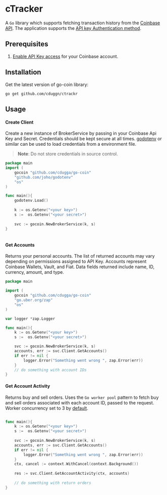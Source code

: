 # cTracker

A `Go` library which supports fetching transaction history from the [Coinbase API](https://developers.coinbase.com/). The application supports the [API key Authentication method](https://developers.coinbase.com/docs/wallet/api-key-authentication).

## Prerequisites

1.  [Enable API Key access](https://www.coinbase.com/settings/api) for your Coinbase account. 

## Installation

Get the latest version of go-coin library:
```
go get github.com/cduggn/ctrackr
```

## Usage

#### Create Client 

Create a new instance of BrokerService by passing in your Coinbase Api Key and Secret. Credentials should be kept secure at all times. [godotenv](https://github.com/joho/godotenv) or similar can be used to load credentials from a environment file.

>**Note**: Do not store credentials in source control. 

```Go
package main
import (
	gocoin "github.com/cdugga/go-coin"
	"github.com/joho/godotenv"
	"os"
)

func main(){
	godotenv.Load()
	
	k := os.Getenv("<your key>")
    s :=  os.Getenv("<your secret>")
    
    svc := gocoin.NewBrokerService(k, s)
}
 
```

#### Get Accounts

Returns your personal accounts. The list of returned accounts may vary depending on permissions assigned to API Key. Accounts represent Coinbase Wallets, Vault, and Fiat. Data fields returned include name, ID, currency, amount, and type.

```Go
package main

import (
	gocoin "github.com/cdugga/go-coin"
	"go.uber.org/zap"
	"os"
)

var logger *zap.Logger

func main(){
	k := os.Getenv("<your key>")
	s :=  os.Getenv("<your secret>")

	svc := gocoin.NewBrokerService(k, s)
    accounts, err := svc.Client.GetAccounts()
    if err != nil {
        logger.Error("Something went wrong ", zap.Error(err))
    }
	// do something with account IDs
}
```
#### Get Account Activity

Returns buy and sell orders. Uses the `Go worker pool` pattern to fetch buy and sell orders associated with each account ID, passed to the request. Worker concurrency set to 3 by [default](https://github.com/cdugga/go-coin/blob/main/brokerService.go#L15). 

```Go

func main(){
    k := os.Getenv("<your key>")
    s :=  os.Getenv("<your secret>")
    
    svc := gocoin.NewBrokerService(k, s)
    accounts, err := svc.Client.GetAccounts()
    if err != nil {
        logger.Error("Something went wrong ", zap.Error(err))
    }
    ctx, cancel := context.WithCancel(context.Background())
    
    res := svc.Client.GetAccountActivity(ctx, accounts)
	
	// do something with return orders
}
```